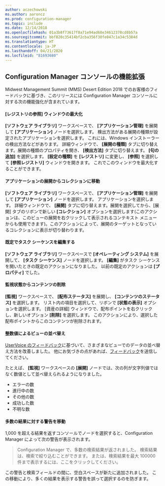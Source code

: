 ```yaml
---
author: aczechowski
ms.author: aaroncz
ms.prod: configuration-manager
ms.topic: include
ms.date: 12/14/2018
ms.openlocfilehash: 01a3b8f73617f8a71e94ad68e34612378cd8b57a
ms.sourcegitcommit: bbf820c35414bf2cba356f30fe047c1a34c5384d
ms.translationtype: HT
ms.contentlocale: ja-JP
ms.lasthandoff: 04/21/2020
ms.locfileid: "81693680"
---
```

## <a name="improvements-to-configuration-manager-console"></a><a name="bkmk_console"></a> Configuration Manager コンソールの機能拡張
<!--3594151-->
Midwest Management Summit (MMS) Desert Edition 2018 でのお客様のフィードバックに基づき、このリリースには Configuration Manager コンソールに対する次の機能強化が含まれています。

#### <a name="maximize-the-browse-registry-window"></a>[レジストリの参照] ウィンドウの最大化
**[ソフトウェア ライブラリ]** ワークスペースで、 **[アプリケーション管理]** を展開して **[アプリケーション]** ノードを選択します。 検出方法がある展開の種類が設定されたアプリケーションを選択します。 これには、Windows インストーラーの検出方法などがあります。 詳細ウィンドウで、 **[展開の種類]** タブに切り替えます。展開の種類のプロパティを開き、 **[検出方法]** タブに切り替えます。 **[句の追加]** を選択します。 **[設定の種類]** を **[レジストリ]** に変更し、 **[参照]** を選択して **[参照レジストリ]** ウィンドウを開きます。 これでこのウィンドウを最大化することができます。  

#### <a name="go-to-the-collection-from-an-application-deployment"></a>アプリケーションの展開からコレクションに移動
**[ソフトウェア ライブラリ]** ワークスペースで、 **[アプリケーション管理]** を展開して **[アプリケーション]** ノードを選択します。 アプリケーションを選択します。 詳細ウィンドウで、 **[展開]** タブに切り替えます。展開を選択してから、[展開] タブのリボンで新しい **[コレクション]** オプションを選択します(このアクションは、このビューの展開を右クリックして表示されるコンテキスト メニューからも使用できます)。このアクションによって、展開のターゲットとなっているコレクションに表示が切り替わります。

#### <a name="edit-a-task-sequence-by-default"></a>既定でタスク シーケンスを編集する
**[ソフトウェア ライブラリ]** ワークスペースで **[オペレーティング システム]** を展開して、 **[タスク シーケンス]** ノードを選択します。 **[編集]** がタスク シーケンスを開いたときの既定のアクションになりました。 以前の既定のアクションは **[プロパティ]** でした。  

#### <a name="remove-content-from-monitoring-status"></a>監視状態からコンテンツの削除
**[監視]** ワークスペースで、 **[配布ステータス]** を展開し、 **[コンテンツのステータス]** を選択します。 リスト内の項目を選択して、リボンで **[状態の表示]** オプションを選択します。 [資産の詳細] ウィンドウで、配布ポイントを右クリックし、新しいオプション **[削除]** を選択します。 このアクションにより、選択した配布ポイントからこのコンテンツが削除されます。

#### <a name="views-sort-by-integer-values"></a>整数値によるビューの並べ替え
[UserVoice のフィードバック](https://configurationmanager.uservoice.com/forums/300492-ideas/suggestions/31791718-columns-with-numbers-should-sort-using-natural-no)に基づいて、さまざまなビューでのデータの並べ替え方法を改善しました。 他にお気づきの点があれば、[フィードバック](../../../understand/find-help.md#product-feedback)を送信してください。  

たとえば、 **[監視]** ワークスペースの **[展開]** ノードでは、次の列が文字列値ではなく数値として並べ替えられるようになりました。  

- エラーの数
- 進行中の数
- その他の数
- 成功した数
- 不明な数  

#### <a name="move-the-warning-for-a-large-number-of-results"></a>多数の結果に対する警告を移動
1,000 を超える結果を返すコンソールでノードを選択すると、Configuration Manager によって次の警告が表示されます。

> Configuration Manager で、多数の検索結果が返されました。 検索結果は、検索で絞り込むことができます。 または、検索結果を最大 100000 件まで表示するには、ここをクリックしてください。  

この警告と検索フィールドの間に、空白スペースが新たに追加されました。 この移動により、多くの結果を表示する警告を誤って選択するのを防ぎます。 


